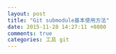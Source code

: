 ```yaml
---
layout: post
title: "Git submodule基本使用方法"
date: 2015-11-28 14:27:11 +0800
comments: true
categories: 工具 git
---
```

